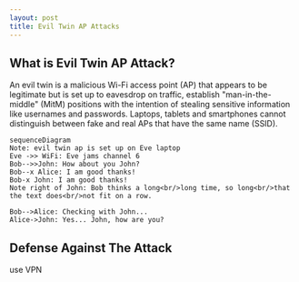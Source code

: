 ```yaml
---
layout: post
title: Evil Twin AP Attacks
---
```


## What is Evil Twin AP Attack?

An evil twin is a malicious Wi-Fi access point (AP) that appears to be legitimate but is set up to eavesdrop on traffic, establish "man-in-the-middle" (MitM) positions with the intention of stealing sensitive information like usernames and passwords. Laptops, tablets and smartphones cannot distinguish between fake and real APs that have the same name (SSID).

```mermaid
sequenceDiagram
Note: evil twin ap is set up on Eve laptop
Eve ->> WiFi: Eve jams channel 6
Bob-->>John: How about you John?
Bob--x Alice: I am good thanks!
Bob-x John: I am good thanks!
Note right of John: Bob thinks a long<br/>long time, so long<br/>that the text does<br/>not fit on a row.

Bob-->Alice: Checking with John...
Alice->John: Yes... John, how are you?
```

## Defense Against The Attack
use VPN
<!--stackedit_data:
eyJoaXN0b3J5IjpbLTkzMDMzNDU2MSwzMDE5MDU5NTBdfQ==
-->